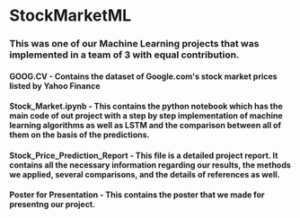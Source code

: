 # StockMarketML



### This was one of our Machine Learning projects that was implemented in a team of 3 with equal contribution.
####  GOOG.CV - Contains the dataset of Google.com's stock market prices listed by Yahoo Finance
#### Stock_Market.ipynb - This contains the python notebook which has the main code of out project with a step by step implementation of machine learning algorithms as well as LSTM and the comparison between all of them on the basis of the predictions.
#### Stock_Price_Prediction_Report - This file is a detailed project report. It contains all the necessary information regarding our results, the methods we applied, several comparisons, and the details of references as well.
#### Poster for Presentation - This contains the poster that we made for presentng our project.

